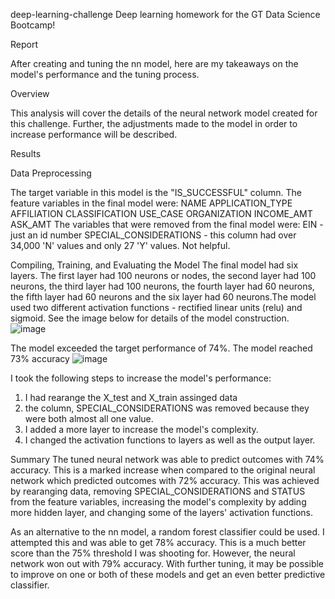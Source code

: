 deep-learning-challenge
Deep learning homework for the GT Data Science Bootcamp!

Report

After creating and tuning the nn model, here are my takeaways on the model's performance and the tuning process.

Overview

This analysis will cover the details of the neural network model created for this challenge. Further, the adjustments made to the model in order to increase performance will be described.

Results

Data Preprocessing

 The target variable in this model is the "IS_SUCCESSFUL" column.
 The feature variables in the final model were:
    NAME
    APPLICATION_TYPE
    AFFILIATION
    CLASSIFICATION
    USE_CASE
    ORGANIZATION
    INCOME_AMT
    ASK_AMT
The variables that were removed from the final model were:
     EIN - just an id number
     SPECIAL_CONSIDERATIONS - this column had over 34,000 'N' values and only 27 'Y' values. Not helpful.

Compiling, Training, and Evaluating the Model
The final model had six layers. The first layer had 100 neurons or nodes, the second layer had 100 neurons, the third layer had 100 neurons, the fourth layer had 60 neurons, the fifth layer had 60 neurons and the six layer had 60 neurons.The model used two different  activation functions - rectified linear units (relu) and sigmoid. See the image below for details of the model construction.
![image](https://github.com/Hardikgehlot1/deep-learning-challenge/assets/120690578/e2dcf714-4190-4bc1-94a6-875fb6c9d5e0)

The model exceeded the target performance of 74%. The model reached 73% accuracy 
![image](https://github.com/Hardikgehlot1/deep-learning-challenge/assets/120690578/47014799-b83a-447b-a6e9-02f2076592bb)



I took the following steps to increase the model's performance:
  1.  I had rearange the X_test and X_train assinged data
  2. the column, SPECIAL_CONSIDERATIONS  was removed because they were both almost all one value.
  3.  I added a more layer to increase the model's complexity.
  4. I changed the activation functions to layers as well as the output layer.
  
  Summary
The tuned neural network was able to predict outcomes with 74% accuracy. This is a marked increase when compared to the original neural network which predicted outcomes with 72% accuracy. This was achieved by rearanging data, removing SPECIAL_CONSIDERATIONS and STATUS from the feature variables, increasing the model's complexity by adding more hidden layer, and changing some of the layers' activation functions.

As an alternative to the nn model, a random forest classifier could be used. I attempted this and was able to get 78% accuracy. This is a much better score than the 75% threshold I was shooting for. However, the neural network won out with 79% accuracy. With further tuning, it may be possible to improve on one or both of these models and get an even better predictive classifier.
  
  
